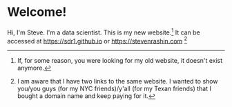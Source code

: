 # Welcome!

Hi, I'm Steve.  I'm a data scientist.  This is my new website.[^1]  It can be accessed at https://sdr1.github.io or https://stevenrashin.com [^2]

[^1]: If, for some reason, you were looking for my old website, it doesn't exist anymore.
[^2]: I am aware that I have two links to the same website.  I wanted to show you/you guys (for my NYC friends)/y'all (for my Texan friends) that I bought a domain name and keep paying for it.
